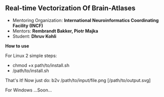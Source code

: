 Real-time Vectorization Of Brain-Atlases
-----------------------------------------

- Mentoring Organization: **International Neuroinformatics Coordinating Facility (INCF)**
- Mentors: **Rembrandt Bakker, Piotr Majka**
- Student: **Dhruv Kohli**

**How to use**

For Linux
2 simple steps:
- chmod +x path/to/install.sh
- /path/to/install.sh

That's it! Now just do: b2v /path/to/input/file.png [/path/to/output.svg]

For Windows
...Soon...
